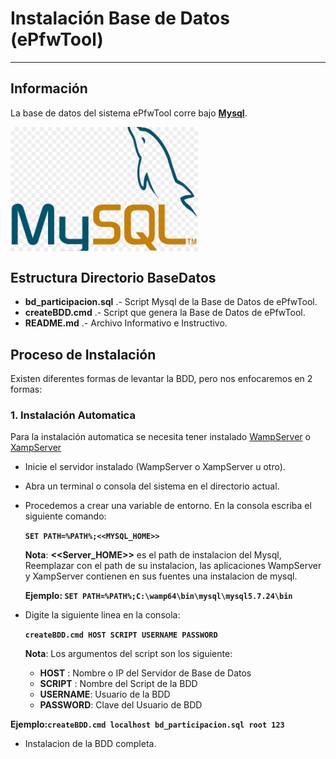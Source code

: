 # Instalación Base de Datos (ePfwTool)

---

## Información
La base de datos del sistema ePfwTool corre bajo **[Mysql](https://dev.mysql.com/doc/refman/8.0/en/introduction.html)**.

<img src="../Aplicacion/webapp/recursos/imagenes/documentacion/mysql.png" alt="Logo Mysql" width="300" align="center" >

## Estructura Directorio BaseDatos
- **bd_participacion.sql** .- Script Mysql de la Base de Datos de ePfwTool.
- **createBDD.cmd** .- Script que genera la Base de Datos de ePfwTool.
- **README.md** .- Archivo Informativo e Instructivo.

## Proceso de Instalación
Existen diferentes formas de levantar la BDD, pero nos enfocaremos en 2 formas:

### 1. Instalación Automatica
Para la instalación automatica se necesita tener instalado [WampServer](http://www.wampserver.com/en/) o [XampServer](https://www.apachefriends.org/es/index.html)
* Inicie el servidor instalado (WampServer o XampServer u otro).
* Abra un terminal o consola del sistema en el directorio actual.
* Procedemos a crear una variable de entorno. En la consola escriba el siguiente comando:

  **``` SET PATH=%PATH%;<<MYSQL_HOME>> ```**

  **Nota**: **<<Server_HOME>>** es el path de instalacion del Mysql, Reemplazar con el path de su instalacion, las aplicaciones WampServer y XampServer contienen en sus fuentes una instalacion de mysql.

  **Ejemplo: ``` SET PATH=%PATH%;C:\wamp64\bin\mysql\mysql5.7.24\bin ```**
* Digite la siguiente linea en la consola: 

  **``` createBDD.cmd HOST SCRIPT USERNAME PASSWORD ```**

  **Nota**: Los argumentos del script son los siguiente:
  * **HOST**    : Nombre o IP del Servidor de Base de Datos
  * **SCRIPT**  : Nombre del Script de la BDD
  * **USERNAME**: Usuario de la BDD
  * **PASSWORD**: Clave del Usuario de BDD

**Ejemplo:``` createBDD.cmd localhost bd_participacion.sql root 123 ```**
* Instalacion de la BDD completa.
